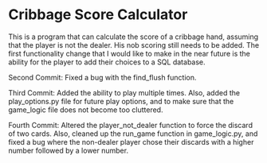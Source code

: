 # Cribbage Score Calculator

This is a program that can calculate the score of a cribbage hand, assuming that the player is not the dealer. His nob scoring still needs to be added. The first functionality change that I would like to make in the near future is the ability for the player to add their choices to a SQL database.

Second Commit:
    Fixed a bug with the find_flush function.

Third Commit:
    Added the ability to play multiple times. Also, added the play_options.py file for future play options, and to make sure that the game_logic file does not become too cluttered.

Fourth Commit:
    Altered the player_not_dealer function to force the discard of two cards. Also, cleaned up the run_game function in game_logic.py, and fixed a bug where the non-dealer player chose their discards with a higher number followed by a lower number.